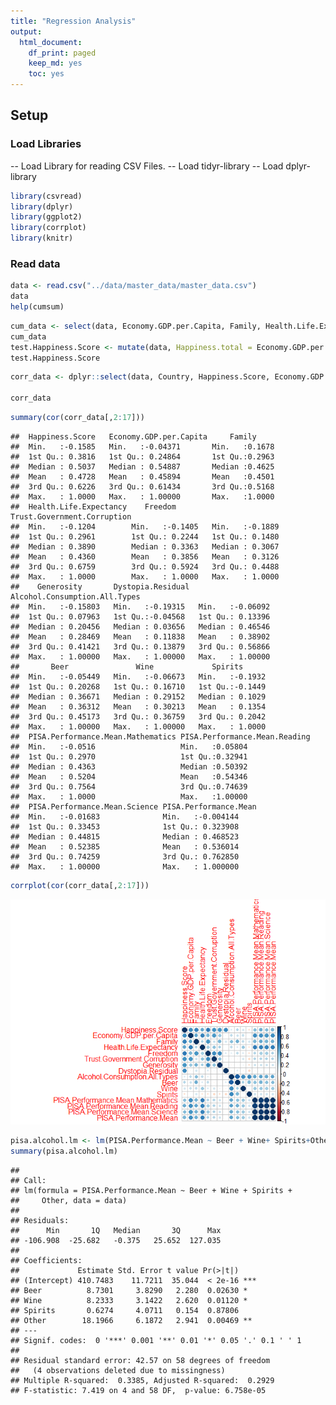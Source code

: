 ```yaml
---
title: "Regression Analysis"
output:
  html_document:
    df_print: paged
    keep_md: yes
    toc: yes
---
```




## Setup

### Load Libraries 

-- Load Library for reading CSV Files.
-- Load tidyr-library
-- Load dplyr-library


```r
library(csvread)
library(dplyr)
library(ggplot2)
library(corrplot)
library(knitr)
```
### Read data


```r
data <- read.csv("../data/master_data/master_data.csv")
data
help(cumsum)
```

```r
cum_data <- select(data, Economy.GDP.per.Capita, Family, Health.Life.Expectancy,Freedom, Trust.Government.Corruption, Generosity, Dystopia.Residual)
cum_data
test.Happiness.Score <- mutate(data, Happiness.total = Economy.GDP.per.Capita+Family+ Health.Life.Expectancy,Freedom+Trust.Government.Corruption+Generosity+ Dystopia.Residual)
test.Happiness.Score
```


```r
corr_data <- dplyr::select(data, Country, Happiness.Score, Economy.GDP.per.Capita, Family, Health.Life.Expectancy,Freedom, Trust.Government.Corruption, Generosity, Dystopia.Residual,Alcohol.Consumption.All.Types,Beer, Wine, Spirits, contains("PISA"))

corr_data
```

<div data-pagedtable="false">
  <script data-pagedtable-source type="application/json">
{"columns":[{"label":["Country"],"name":[1],"type":["fctr"],"align":["left"]},{"label":["Happiness.Score"],"name":[2],"type":["dbl"],"align":["right"]},{"label":["Economy.GDP.per.Capita"],"name":[3],"type":["dbl"],"align":["right"]},{"label":["Family"],"name":[4],"type":["dbl"],"align":["right"]},{"label":["Health.Life.Expectancy"],"name":[5],"type":["dbl"],"align":["right"]},{"label":["Freedom"],"name":[6],"type":["dbl"],"align":["right"]},{"label":["Trust.Government.Corruption"],"name":[7],"type":["dbl"],"align":["right"]},{"label":["Generosity"],"name":[8],"type":["dbl"],"align":["right"]},{"label":["Dystopia.Residual"],"name":[9],"type":["dbl"],"align":["right"]},{"label":["Alcohol.Consumption.All.Types"],"name":[10],"type":["dbl"],"align":["right"]},{"label":["Beer"],"name":[11],"type":["dbl"],"align":["right"]},{"label":["Wine"],"name":[12],"type":["dbl"],"align":["right"]},{"label":["Spirits"],"name":[13],"type":["dbl"],"align":["right"]},{"label":["PISA.Performance.Mean.Mathematics"],"name":[14],"type":["dbl"],"align":["right"]},{"label":["PISA.Performance.Mean.Reading"],"name":[15],"type":["dbl"],"align":["right"]},{"label":["PISA.Performance.Mean.Science"],"name":[16],"type":["dbl"],"align":["right"]},{"label":["PISA.Performance.Mean"],"name":[17],"type":["dbl"],"align":["right"]}],"data":[{"1":"Albania","2":"4.959","3":"0.87867","4":"0.80434","5":"0.81325","6":"0.35733","7":"0.06413","8":"0.14272","9":"1.89894","10":"4.77","11":"1.57","12":"1.17","13":"1.94","14":"413.1570","15":"405.2588","16":"427.2250","17":"415.2136"},{"1":"Algeria","2":"5.605","3":"0.93929","4":"1.07772","5":"0.61766","6":"0.28579","7":"0.17383","8":"0.07822","9":"2.43209","10":"0.56","11":"0.31","12":"0.14","13":"0.10","14":"359.6062","15":"349.8593","16":"375.7451","17":"361.7369"},{"1":"Argentina","2":"6.574","3":"1.05351","4":"1.24823","5":"0.78723","6":"0.44974","7":"0.08484","8":"0.11451","9":"2.83600","10":"8.42","11":"3.36","12":"3.38","13":"0.81","14":"409.0333","15":"425.3031","16":"432.2262","17":"422.1875"},{"1":"Australia","2":"7.284","3":"1.33358","4":"1.30923","5":"0.93156","6":"0.65124","7":"0.35637","8":"0.43562","9":"2.26646","10":"9.52","11":"3.76","12":"3.66","13":"1.22","14":"493.8962","15":"502.9006","16":"509.9939","17":"502.2636"},{"1":"Austria","2":"7.200","3":"1.33723","4":"1.29704","5":"0.89042","6":"0.62433","7":"0.18676","8":"0.33088","9":"2.53320","10":"11.40","11":"6.10","12":"3.60","13":"1.70","14":"496.7423","15":"484.8656","16":"495.0375","17":"492.2151"},{"1":"Belgium","2":"6.937","3":"1.30782","4":"1.28566","5":"0.89667","6":"0.58450","7":"0.22540","8":"0.22250","9":"2.41484","10":"10.36","11":"4.60","12":"3.97","13":"1.47","14":"506.9844","15":"498.5242","16":"501.9997","17":"502.5028"},{"1":"Brazil","2":"6.983","3":"0.98124","4":"1.23287","5":"0.69702","6":"0.49049","7":"0.17521","8":"0.14574","9":"3.26001","10":"6.97","11":"4.45","12":"0.25","13":"2.24","14":"377.0695","15":"407.3486","16":"400.6821","17":"395.0334"},{"1":"Bulgaria","2":"4.218","3":"1.01216","4":"1.10614","5":"0.76649","6":"0.30587","7":"0.00872","8":"0.11921","9":"0.89991","10":"11.30","11":"4.22","12":"1.96","13":"4.99","14":"441.1899","15":"431.7175","16":"445.7720","17":"439.5598"},{"1":"Canada","2":"7.427","3":"1.32629","4":"1.32261","5":"0.90563","6":"0.63297","7":"0.32957","8":"0.45811","9":"2.45176","10":"8.00","11":"3.70","12":"2.00","13":"2.00","14":"515.6474","15":"526.6678","16":"527.7047","17":"523.3400"},{"1":"Chile","2":"6.670","3":"1.10715","4":"1.12447","5":"0.85857","6":"0.44132","7":"0.12869","8":"0.33363","9":"2.67585","10":"7.89","11":"2.85","12":"2.61","13":"2.43","14":"422.6714","15":"458.5709","16":"446.9561","17":"442.7328"},{"1":"Colombia","2":"6.477","3":"0.91861","4":"1.24018","5":"0.69077","6":"0.53466","7":"0.05120","8":"0.18401","9":"2.85737","10":"4.43","11":"3.13","12":"0.05","13":"1.23","14":"389.6438","15":"424.9052","16":"415.7288","17":"410.0926"},{"1":"Costa Rica","2":"7.226","3":"0.95578","4":"1.23788","5":"0.86027","6":"0.63376","7":"0.10583","8":"0.25497","9":"3.17728","10":"3.63","11":"2.31","12":"0.27","13":"1.02","14":"400.2534","15":"427.4875","16":"419.6080","17":"415.7830"},{"1":"Croatia","2":"5.759","3":"1.08254","4":"0.79624","5":"0.78805","6":"0.25883","7":"0.02430","8":"0.05444","9":"2.75414","10":"9.89","11":"4.50","12":"3.68","13":"1.34","14":"464.0401","15":"486.8632","16":"475.3912","17":"475.4315"},{"1":"Cyprus","2":"5.689","3":"1.20813","4":"0.89318","5":"0.92356","6":"0.40672","7":"0.06146","8":"0.30638","9":"1.88931","10":"9.55","11":"2.84","12":"2.71","13":"4.00","14":"437.1443","15":"442.8443","16":"432.5964","17":"437.5283"},{"1":"Czech Republic","2":"6.505","3":"1.17898","4":"1.20643","5":"0.84483","6":"0.46364","7":"0.02652","8":"0.10686","9":"2.67782","10":"12.82","11":"6.90","12":"2.67","13":"3.25","14":"492.3254","15":"487.2501","16":"492.8300","17":"490.8018"},{"1":"Denmark","2":"7.527","3":"1.32548","4":"1.36058","5":"0.87464","6":"0.64938","7":"0.48357","8":"0.34139","9":"2.49204","10":"9.38","11":"3.49","12":"4.21","13":"1.68","14":"511.0876","15":"499.8146","16":"501.9369","17":"504.2797"},{"1":"Dominican Republic","2":"4.885","3":"0.89537","4":"1.17202","5":"0.66825","6":"0.57672","7":"0.14234","8":"0.21684","9":"1.21305","10":"6.14","11":"3.49","12":"0.24","13":"2.34","14":"327.7020","15":"357.7377","16":"331.6388","17":"339.0262"},{"1":"Estonia","2":"5.429","3":"1.15174","4":"1.22791","5":"0.77361","6":"0.44888","7":"0.15184","8":"0.08680","9":"1.58782","10":"16.64","11":"5.44","12":"1.23","13":"8.37","14":"519.5291","15":"519.1429","16":"534.1937","17":"524.2886"},{"1":"Finland","2":"7.406","3":"1.29025","4":"1.31826","5":"0.88911","6":"0.64169","7":"0.41372","8":"0.23351","9":"2.61955","10":"8.51","11":"4.13","12":"1.75","13":"1.84","14":"511.0769","15":"526.4247","16":"530.6612","17":"522.7209"},{"1":"France","2":"6.575","3":"1.27778","4":"1.26038","5":"0.94579","6":"0.55011","7":"0.20646","8":"0.12332","9":"2.21126","10":"11.87","11":"2.16","12":"7.09","13":"2.42","14":"492.9204","15":"499.3061","16":"494.9776","17":"495.7347"},{"1":"Georgia","2":"4.297","3":"0.74190","4":"0.38562","5":"0.72926","6":"0.40577","7":"0.38331","8":"0.05547","9":"1.59541","10":"7.44","11":"1.37","12":"3.10","13":"2.97","14":"403.8332","15":"401.2881","16":"411.1315","17":"405.4176"},{"1":"Germany","2":"6.750","3":"1.32792","4":"1.29937","5":"0.89186","6":"0.61477","7":"0.21843","8":"0.28214","9":"2.11569","10":"11.99","11":"5.66","12":"3.84","13":"2.49","14":"505.9713","15":"509.1041","16":"509.1406","17":"508.0720"},{"1":"Greece","2":"4.857","3":"1.15406","4":"0.92933","5":"0.88213","6":"0.07699","7":"0.01397","8":"0.00000","9":"1.80101","10":"6.64","11":"2.04","12":"3.08","13":"1.44","14":"453.6299","15":"467.0395","16":"454.8288","17":"458.4994"},{"1":"Hungary","2":"4.800","3":"1.12094","4":"1.20215","5":"0.75905","6":"0.32112","7":"0.02758","8":"0.12800","9":"1.24074","10":"10.90","11":"3.93","12":"3.41","13":"3.57","14":"476.8309","15":"469.5233","16":"476.7475","17":"474.3672"},{"1":"Iceland","2":"7.561","3":"1.30232","4":"1.40223","5":"0.94784","6":"0.62877","7":"0.14145","8":"0.43630","9":"2.70201","10":"7.66","11":"4.26","12":"2.15","13":"1.25","14":"488.0332","15":"481.5255","16":"473.2301","17":"480.9296"},{"1":"Indonesia","2":"5.399","3":"0.82827","4":"1.08708","5":"0.63793","6":"0.46611","7":"0.00000","8":"0.51535","9":"1.86399","10":"0.28","11":"0.05","12":"0.22","13":"0.01","14":"386.1096","15":"397.2595","16":"403.0997","17":"395.4896"},{"1":"Ireland","2":"6.940","3":"1.33596","4":"1.36948","5":"0.89533","6":"0.61777","7":"0.28703","8":"0.45901","9":"1.97570","10":"10.93","11":"5.14","12":"3.06","13":"1.97","14":"503.7220","15":"520.8148","16":"502.5751","17":"509.0373"},{"1":"Israel","2":"7.278","3":"1.22857","4":"1.22393","5":"0.91387","6":"0.41319","7":"0.07785","8":"0.33172","9":"3.08854","10":"2.61","11":"1.41","12":"0.11","13":"1.05","14":"469.6695","15":"478.9606","16":"466.5528","17":"471.7276"},{"1":"Italy","2":"5.948","3":"1.25114","4":"1.19777","5":"0.95446","6":"0.26236","7":"0.02901","8":"0.22823","9":"2.02518","10":"7.14","11":"1.78","12":"4.61","13":"0.74","14":"489.7287","15":"484.7580","16":"480.5468","17":"485.0112"},{"1":"Japan","2":"5.987","3":"1.27074","4":"1.25712","5":"0.99111","6":"0.49615","7":"0.18060","8":"0.10705","9":"1.68435","10":"6.86","11":"1.25","12":"0.38","13":"2.74","14":"532.4399","15":"515.9585","16":"538.3948","17":"528.9311"},{"1":"Jordan","2":"5.192","3":"0.90198","4":"1.05392","5":"0.69639","6":"0.40661","7":"0.14293","8":"0.11053","9":"1.87996","10":"0.37","11":"0.07","12":"0.01","13":"0.29","14":"380.2590","15":"408.1022","16":"408.6691","17":"399.0101"},{"1":"Kazakhstan","2":"5.855","3":"1.12254","4":"1.12241","5":"0.64368","6":"0.51649","7":"0.08454","8":"0.11827","9":"2.24729","10":"5.92","11":"1.78","12":"0.38","13":"3.76","14":"459.8160","15":"427.1410","16":"456.4836","17":"447.8135"},{"1":"Latvia","2":"5.098","3":"1.11312","4":"1.09562","5":"0.72437","6":"0.29671","7":"0.06332","8":"0.18226","9":"1.62215","10":"10.82","11":"4.80","12":"1.24","13":"4.13","14":"482.3051","15":"487.7581","16":"490.2250","17":"486.7627"},{"1":"Lebanon","2":"4.839","3":"1.02564","4":"0.80001","5":"0.83947","6":"0.33916","7":"0.04582","8":"0.21854","9":"1.57059","10":"1.18","11":"0.38","12":"0.19","13":"0.59","14":"396.2497","15":"346.5490","16":"386.4854","17":"376.4280"},{"1":"Lithuania","2":"5.833","3":"1.14723","4":"1.25745","5":"0.73128","6":"0.21342","7":"0.01031","8":"0.02641","9":"2.44649","10":"14.42","11":"6.28","12":"1.03","13":"5.35","14":"478.3834","15":"472.4066","16":"475.4089","17":"475.3996"},{"1":"Luxembourg","2":"6.946","3":"1.56391","4":"1.21963","5":"0.91894","6":"0.61583","7":"0.37798","8":"0.28034","9":"1.96961","10":"11.83","11":"3.91","12":"5.47","13":"2.46","14":"485.7706","15":"481.4391","16":"482.8064","17":"483.3387"},{"1":"Macedonia","2":"5.007","3":"0.91851","4":"1.00232","5":"0.73545","6":"0.33457","7":"0.05327","8":"0.22359","9":"1.73933","10":"4.68","11":"1.67","12":"2.15","13":"0.84","14":"371.3114","15":"351.7415","16":"383.6824","17":"368.9118"},{"1":"Malaysia","2":"5.770","3":"1.12486","4":"1.07023","5":"0.72394","6":"0.53024","7":"0.10501","8":"0.33075","9":"1.88541","10":"0.64","11":"0.39","12":"0.13","13":"0.11","14":"446.1098","15":"430.5782","16":"442.9475","17":"439.8785"},{"1":"Malta","2":"6.302","3":"1.20740","4":"1.30203","5":"0.88721","6":"0.60365","7":"0.13586","8":"0.51752","9":"1.64880","10":"7.75","11":"2.96","12":"2.21","13":"2.16","14":"478.6448","15":"446.6661","16":"464.7819","17":"463.3643"},{"1":"Mexico","2":"7.187","3":"1.02054","4":"0.91451","5":"0.81444","6":"0.48181","7":"0.21312","8":"0.14074","9":"3.60214","10":"5.28","11":"4.01","12":"0.11","13":"1.14","14":"408.0235","15":"423.2765","16":"415.7099","17":"415.6700"},{"1":"Moldova","2":"5.889","3":"0.59448","4":"1.01528","5":"0.61826","6":"0.32818","7":"0.01615","8":"0.20951","9":"3.10712","10":"9.39","11":"1.52","12":"5.25","13":"2.43","14":"419.6635","15":"416.2293","16":"427.9978","17":"421.2969"},{"1":"Montenegro","2":"5.192","3":"0.97438","4":"0.90557","5":"0.72521","6":"0.18260","7":"0.14296","8":"0.16140","9":"2.10017","10":"6.41","11":"0.69","12":"2.76","13":"2.83","14":"417.9341","15":"426.8845","16":"411.3136","17":"418.7107"},{"1":"Netherlands","2":"7.378","3":"1.32944","4":"1.28017","5":"0.89284","6":"0.61576","7":"0.31814","8":"0.47610","9":"2.46570","10":"8.03","11":"3.83","12":"2.88","13":"1.32","14":"512.2528","15":"502.9591","16":"508.5748","17":"507.9289"},{"1":"New Zealand","2":"7.286","3":"1.25018","4":"1.31967","5":"0.90837","6":"0.63938","7":"0.42922","8":"0.47501","9":"2.26425","10":"8.87","11":"3.35","12":"2.97","13":"2.53","14":"495.2233","15":"509.2707","16":"513.3035","17":"505.9325"},{"1":"Norway","2":"7.522","3":"1.45900","4":"1.33095","5":"0.88521","6":"0.66973","7":"0.36503","8":"0.34699","9":"2.46531","10":"5.97","11":"2.57","12":"2.22","13":"1.03","14":"501.7298","15":"513.1912","16":"498.4811","17":"504.4674"},{"1":"Peru","2":"5.824","3":"0.90019","4":"0.97459","5":"0.73017","6":"0.41496","7":"0.05989","8":"0.14982","9":"2.59450","10":"5.10","11":"3.06","12":"0.41","13":"1.62","14":"386.5606","15":"397.5414","16":"396.6836","17":"393.5952"},{"1":"Poland","2":"5.791","3":"1.12555","4":"1.27948","5":"0.77903","6":"0.53122","7":"0.04212","8":"0.16759","9":"1.86565","10":"10.48","11":"5.83","12":"0.89","13":"3.76","14":"504.4693","15":"505.6971","16":"501.4353","17":"503.8672"},{"1":"Portugal","2":"5.102","3":"1.15991","4":"1.13935","5":"0.87519","6":"0.51469","7":"0.01078","8":"0.13719","9":"1.26462","10":"10.54","11":"2.69","12":"6.54","13":"0.82","14":"491.6270","15":"498.1289","16":"501.1001","17":"496.9520"},{"1":"Qatar","2":"6.611","3":"1.69042","4":"1.07860","5":"0.79733","6":"0.64040","7":"0.52208","8":"0.32573","9":"1.55674","10":"1.26","11":"0.33","12":"0.13","13":"0.79","14":"402.4007","15":"401.8874","16":"417.6112","17":"407.2998"},{"1":"Republic of Korea","2":"5.984","3":"1.24461","4":"0.95774","5":"0.96538","6":"0.33208","7":"0.07857","8":"0.18557","9":"2.21978","10":"9.06","11":"2.01","12":"0.17","13":"0.64","14":"524.1062","15":"517.4367","16":"515.8099","17":"519.1176"},{"1":"Republic of Korea","2":"5.984","3":"1.24461","4":"0.95774","5":"0.96538","6":"0.33208","7":"0.07857","8":"0.18557","9":"2.21978","10":"3.35","11":"0.09","12":"0.00","13":"3.26","14":"524.1062","15":"517.4367","16":"515.8099","17":"519.1176"},{"1":"Russian Federation","2":"5.716","3":"1.13764","4":"1.23617","5":"0.66926","6":"0.36679","7":"0.03005","8":"0.00199","9":"2.27394","10":"8.41","11":"3.49","12":"0.87","13":"3.36","14":"494.0600","15":"494.6278","16":"486.6310","17":"491.7729"},{"1":"Singapore","2":"6.798","3":"1.52186","4":"1.02000","5":"1.02525","6":"0.54252","7":"0.49210","8":"0.31105","9":"1.88501","10":"1.80","11":"1.25","12":"0.27","13":"0.25","14":"564.1897","15":"535.1002","16":"555.5747","17":"551.6215"},{"1":"Slovakia","2":"5.995","3":"1.16891","4":"1.26999","5":"0.78902","6":"0.31751","7":"0.03431","8":"0.16893","9":"2.24639","10":"10.78","11":"3.44","12":"2.61","13":"4.27","14":"475.2301","15":"452.5143","16":"460.7749","17":"462.8398"},{"1":"Slovenia","2":"5.848","3":"1.18498","4":"1.27385","5":"0.87337","6":"0.60855","7":"0.03787","8":"0.25328","9":"1.61583","10":"11.49","11":"5.73","12":"4.90","13":"0.86","14":"509.9196","15":"505.2159","16":"512.8636","17":"509.3330"},{"1":"Spain","2":"6.329","3":"1.23011","4":"1.31379","5":"0.95562","6":"0.45951","7":"0.06398","8":"0.18227","9":"2.12367","10":"8.26","11":"4.51","12":"1.55","13":"2.21","14":"485.8432","15":"495.5764","16":"492.7861","17":"491.4019"},{"1":"Sweden","2":"7.364","3":"1.33171","4":"1.28907","5":"0.91087","6":"0.65980","7":"0.43844","8":"0.36262","9":"2.37119","10":"7.16","11":"2.62","12":"3.42","13":"1.01","14":"493.9181","15":"500.1556","16":"493.4224","17":"495.8320"},{"1":"Switzerland","2":"7.587","3":"1.39651","4":"1.34951","5":"0.94143","6":"0.66557","7":"0.41978","8":"0.29678","9":"2.51738","10":"9.62","11":"3.17","12":"4.58","13":"1.76","14":"521.2506","15":"492.1982","16":"505.5058","17":"506.3182"},{"1":"Thailand","2":"6.455","3":"0.96690","4":"1.26504","5":"0.73850","6":"0.55664","7":"0.03187","8":"0.57630","9":"2.31945","10":"6.57","11":"1.86","12":"0.18","13":"4.53","14":"415.4638","15":"409.1301","16":"421.3373","17":"415.3104"},{"1":"Trinidad and Tobago","2":"6.168","3":"1.21183","4":"1.18354","5":"0.61483","6":"0.55884","7":"0.01140","8":"0.31844","9":"2.26882","10":"6.87","11":"3.73","12":"0.25","13":"2.77","14":"417.2434","15":"427.2733","16":"424.5905","17":"423.0357"},{"1":"Tunisia","2":"4.739","3":"0.88113","4":"0.60429","5":"0.73793","6":"0.26268","7":"0.06358","8":"0.06431","9":"2.12466","10":"1.42","11":"1.04","12":"0.33","13":"0.05","14":"366.8180","15":"361.0555","16":"386.4034","17":"371.4256"},{"1":"Turkey","2":"5.332","3":"1.06098","4":"0.94632","5":"0.73172","6":"0.22815","7":"0.15746","8":"0.12253","9":"2.08528","10":"1.40","11":"0.80","12":"0.13","13":"0.47","14":"420.4540","15":"428.3351","16":"425.4895","17":"424.7595"},{"1":"United Arab Emirates","2":"6.901","3":"1.42727","4":"1.12575","5":"0.80925","6":"0.64157","7":"0.38583","8":"0.26428","9":"2.24743","10":"2.03","11":"0.21","12":"0.14","13":"1.68","14":"427.4827","15":"433.5423","16":"436.7311","17":"432.5854"},{"1":"United Kingdom","2":"6.867","3":"1.26637","4":"1.28548","5":"0.90943","6":"0.59625","7":"0.32067","8":"0.51912","9":"1.96994","10":"9.82","11":"3.49","12":"3.48","13":"2.13","14":"492.4785","15":"497.9719","16":"509.2215","17":"499.8906"},{"1":"United States","2":"7.119","3":"1.39451","4":"1.24711","5":"0.86179","6":"0.54604","7":"0.15890","8":"0.40105","9":"2.51011","10":"8.78","11":"4.13","12":"1.59","13":"3.07","14":"469.6285","15":"496.9351","16":"496.2424","17":"487.6020"},{"1":"Uruguay","2":"6.485","3":"1.06166","4":"1.20890","5":"0.81160","6":"0.60362","7":"0.24558","8":"0.23240","9":"2.32142","10":"9.03","11":"3.18","12":"3.94","13":"1.91","14":"417.9919","15":"436.5721","16":"435.3630","17":"429.9757"},{"1":"Vietnam","2":"5.360","3":"0.63216","4":"0.91226","5":"0.74676","6":"0.59444","7":"0.10441","8":"0.16860","9":"2.20173","10":"2.92","11":"2.67","12":"0.02","13":"0.23","14":"494.5183","15":"486.7738","16":"524.6445","17":"501.9789"}],"options":{"columns":{"min":{},"max":[10]},"rows":{"min":[10],"max":[10]},"pages":{}}}
  </script>
</div>


```r
summary(cor(corr_data[,2:17]))
```

```
##  Happiness.Score   Economy.GDP.per.Capita     Family      
##  Min.   :-0.1585   Min.   :-0.04371       Min.   :0.1678  
##  1st Qu.: 0.3816   1st Qu.: 0.24864       1st Qu.:0.2963  
##  Median : 0.5037   Median : 0.54887       Median :0.4625  
##  Mean   : 0.4728   Mean   : 0.45894       Mean   :0.4501  
##  3rd Qu.: 0.6226   3rd Qu.: 0.61434       3rd Qu.:0.5168  
##  Max.   : 1.0000   Max.   : 1.00000       Max.   :1.0000  
##  Health.Life.Expectancy    Freedom        Trust.Government.Corruption
##  Min.   :-0.1204        Min.   :-0.1405   Min.   :-0.1889            
##  1st Qu.: 0.2961        1st Qu.: 0.2244   1st Qu.: 0.1480            
##  Median : 0.3890        Median : 0.3363   Median : 0.3067            
##  Mean   : 0.4360        Mean   : 0.3856   Mean   : 0.3126            
##  3rd Qu.: 0.6759        3rd Qu.: 0.5924   3rd Qu.: 0.4488            
##  Max.   : 1.0000        Max.   : 1.0000   Max.   : 1.0000            
##    Generosity       Dystopia.Residual  Alcohol.Consumption.All.Types
##  Min.   :-0.15803   Min.   :-0.19315   Min.   :-0.06092             
##  1st Qu.: 0.07963   1st Qu.:-0.04568   1st Qu.: 0.13396             
##  Median : 0.20456   Median : 0.03656   Median : 0.46546             
##  Mean   : 0.28469   Mean   : 0.11838   Mean   : 0.38902             
##  3rd Qu.: 0.41421   3rd Qu.: 0.13879   3rd Qu.: 0.56866             
##  Max.   : 1.00000   Max.   : 1.00000   Max.   : 1.00000             
##       Beer               Wine             Spirits       
##  Min.   :-0.05449   Min.   :-0.06673   Min.   :-0.1932  
##  1st Qu.: 0.20268   1st Qu.: 0.16710   1st Qu.:-0.1449  
##  Median : 0.36671   Median : 0.29152   Median : 0.1029  
##  Mean   : 0.36312   Mean   : 0.30213   Mean   : 0.1354  
##  3rd Qu.: 0.45173   3rd Qu.: 0.36759   3rd Qu.: 0.2042  
##  Max.   : 1.00000   Max.   : 1.00000   Max.   : 1.0000  
##  PISA.Performance.Mean.Mathematics PISA.Performance.Mean.Reading
##  Min.   :-0.0516                   Min.   :0.05804              
##  1st Qu.: 0.2970                   1st Qu.:0.32941              
##  Median : 0.4363                   Median :0.50392              
##  Mean   : 0.5204                   Mean   :0.54346              
##  3rd Qu.: 0.7564                   3rd Qu.:0.74639              
##  Max.   : 1.0000                   Max.   :1.00000              
##  PISA.Performance.Mean.Science PISA.Performance.Mean
##  Min.   :-0.01683              Min.   :-0.004144    
##  1st Qu.: 0.33453              1st Qu.: 0.323908    
##  Median : 0.44815              Median : 0.468523    
##  Mean   : 0.52385              Mean   : 0.536014    
##  3rd Qu.: 0.74259              3rd Qu.: 0.762850    
##  Max.   : 1.00000              Max.   : 1.000000
```

```r
corrplot(cor(corr_data[,2:17]))
```

![](Regression_Analysis_files/figure-html/unnamed-chunk-5-1.png)<!-- -->



```r
pisa.alcohol.lm <- lm(PISA.Performance.Mean ~ Beer + Wine+ Spirits+Other, data)
summary(pisa.alcohol.lm)
```

```
## 
## Call:
## lm(formula = PISA.Performance.Mean ~ Beer + Wine + Spirits + 
##     Other, data = data)
## 
## Residuals:
##      Min       1Q   Median       3Q      Max 
## -106.908  -25.682   -0.375   25.652  127.035 
## 
## Coefficients:
##             Estimate Std. Error t value Pr(>|t|)    
## (Intercept) 410.7483    11.7211  35.044  < 2e-16 ***
## Beer          8.7301     3.8290   2.280  0.02630 *  
## Wine          8.2333     3.1422   2.620  0.01120 *  
## Spirits       0.6274     4.0711   0.154  0.87806    
## Other        18.1966     6.1872   2.941  0.00469 ** 
## ---
## Signif. codes:  0 '***' 0.001 '**' 0.01 '*' 0.05 '.' 0.1 ' ' 1
## 
## Residual standard error: 42.57 on 58 degrees of freedom
##   (4 observations deleted due to missingness)
## Multiple R-squared:  0.3385,	Adjusted R-squared:  0.2929 
## F-statistic: 7.419 on 4 and 58 DF,  p-value: 6.758e-05
```
